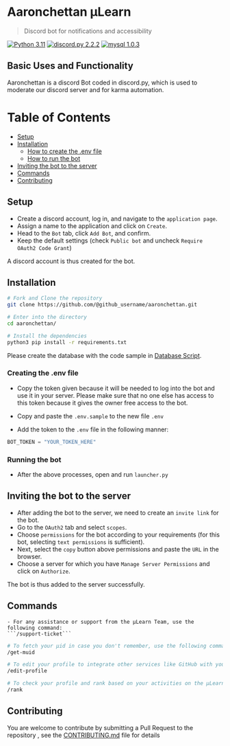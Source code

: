 # Aaronchettan μLearn
> Discord bot for notifications and accessibility

[![Python 3.11](https://img.shields.io/badge/python-3.11-blue.svg)](#)
[![discord.py 2.2.2](https://img.shields.io/badge/discord.py-2.2.2-blue.svg)](#)
[![mysql 1.0.3](https://img.shields.io/badge/mysql-1.0.3-blue.svg)](#)

## Basic Uses and Functionality

Aaronchettan is a discord Bot coded in discord.py, which is used to moderate our discord server and for karma automation. 

# Table of Contents
- [Setup](#setup)
- [Installation](#install)
  - [How to create the .env file](#env-file)
  - [How to run the bot](#bot-run)
- [Inviting the bot to the server](#bot-invite)
- [Commands](#commands)
- [Contributing](#contributing)


<a name="setup"/>

## Setup

- Create a discord account, log in, and navigate to the `application page`.
- Assign a name to the application and click on `Create`.
- Head to the `Bot` tab, click `Add Bot`, and confirm.
- Keep the default settings (check `Public bot` and uncheck `Require OAuth2 Code Grant`)

A discord account is thus created for the bot.

<a name="install"/>

## Installation

```bash
# Fork and Clone the repository
git clone https://github.com/@github_username/aaronchettan.git

# Enter into the directory
cd aaronchettan/

# Install the dependencies
python3 pip install -r requirements.txt

```

Please create the database with the code sample in [Database Script](https://github.com/gtech-mulearn/db-scripts/blob/main/latest.sql). 

<a name="env-file"/>

### Creating the .env file

- Copy the token given because it will be needed to log into the bot and use it in your server. Please make sure that no one else has access to this token because it gives the owner free access to the bot.

- Copy and paste the `.env.sample` to the new file `.env`
- Add the token to the `.env` file in the following manner:

```python
BOT_TOKEN = "YOUR_TOKEN_HERE"
```
<a name="bot-run"/>

### Running the bot

- After the above processes, open and run `launcher.py`

<a name="bot-invite"/>

## Inviting the bot to the server

- After adding the bot to the server, we need to create an `invite link` for the bot.
- Go to the `OAuth2` tab and select `scopes`.
- Choose `permissions` for the bot according to your requirements (for this bot, selecting `text permissions` is sufficient).
- Next, select the `copy` button above permissions and paste the `URL` in the browser.
- Choose a server for which you have `Manage Server Permissions` and click on `Authorize`.

The bot is thus added to the server successfully.

<a name="commands"/>

## Commands

```
- For any assistance or support from the µLearn Team, use the following command:
```/support-ticket```
```

```bash
# To fetch your µid in case you don't remember, use the following command:
/get-muid
```

```bash
# To edit your profile to integrate other services like GitHub with your ATFG µLearn profile, use the following command:
/edit-profile
```

```bash
# To check your profile and rank based on your activities on the μLearn platform, use the following command:
/rank
```

## Contributing

You are welcome to contribute by submitting a Pull Request to the repository , see the [CONTRIBUTING.md](CONTRIBUTING) file for details
